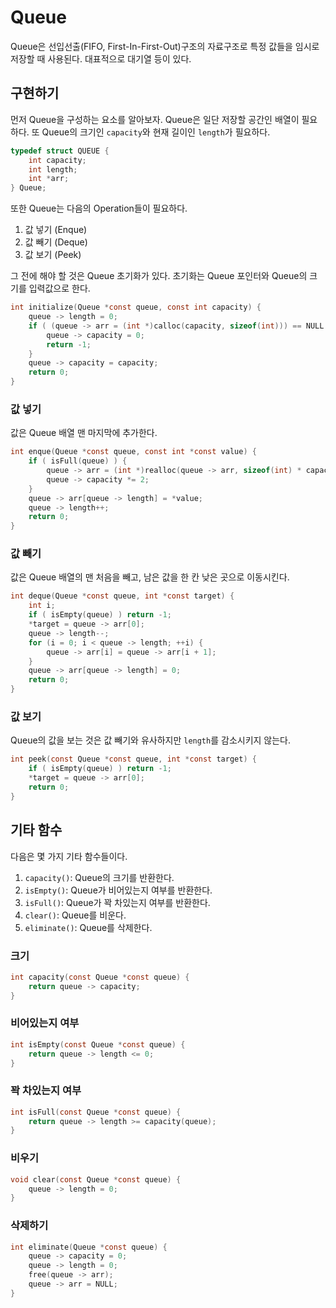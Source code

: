 # Queue

Queue은 선입선출(FIFO, First-In-First-Out)구조의 자료구조로 특정 값들을 임시로 저장할 때 사용된다. 대표적으로 대기열 등이 있다.

## 구현하기

먼저 Queue을 구성하는 요소를 알아보자. Queue은 일단 저장할 공간인 배열이 필요하다. 또 Queue의 크기인 `capacity`와 현재 길이인 `length`가 필요하다.

```c
typedef struct QUEUE {
    int capacity;
    int length;
    int *arr;
} Queue;
```

또한 Queue는 다음의 Operation들이 필요하다.

  1. 값 넣기 (Enque)
  2. 값 빼기 (Deque)
  3. 값 보기 (Peek)

 그 전에 해야 할 것은 Queue 초기화가 있다. 초기화는 Queue 포인터와 Queue의 크기를 입력값으로 한다.

```c
int initialize(Queue *const queue, const int capacity) {
    queue -> length = 0;
    if ( (queue -> arr = (int *)calloc(capacity, sizeof(int))) == NULL ) {
        queue -> capacity = 0;
        return -1;
    }
    queue -> capacity = capacity;
    return 0;
}
```

### 값 넣기

값은 Queue 배열 맨 마지막에 추가한다.

```c
int enque(Queue *const queue, const int *const value) {
    if ( isFull(queue) ) {
        queue -> arr = (int *)realloc(queue -> arr, sizeof(int) * capacity(queue) * 2);
        queue -> capacity *= 2;
    }
    queue -> arr[queue -> length] = *value;
    queue -> length++;
    return 0;
}
```

### 값 빼기

값은 Queue 배열의 맨 처음을 빼고, 남은 값을 한 칸 낮은 곳으로 이동시킨다.

```c
int deque(Queue *const queue, int *const target) {
    int i;
    if ( isEmpty(queue) ) return -1;
    *target = queue -> arr[0];
    queue -> length--;
    for (i = 0; i < queue -> length; ++i) {
        queue -> arr[i] = queue -> arr[i + 1];
    }
    queue -> arr[queue -> length] = 0;
    return 0;
}
```

### 값 보기

Queue의 값을 보는 것은 값 빼기와 유사하지만 `length`를 감소시키지 않는다.

```c
int peek(const Queue *const queue, int *const target) {
    if ( isEmpty(queue) ) return -1;
    *target = queue -> arr[0];
    return 0;
}
```

## 기타 함수

다음은 몇 가지 기타 함수들이다.

1. `capacity()`: Queue의 크기를 반환한다.
2. `isEmpty()`: Queue가 비어있는지 여부를 반환한다.
3. `isFull()`: Queue가 꽉 차있는지 여부를 반환한다.
4. `clear()`: Queue를 비운다.
5. `eliminate()`: Queue를 삭제한다.

### 크기

```c
int capacity(const Queue *const queue) {
    return queue -> capacity;
}
```

### 비어있는지 여부

```c
int isEmpty(const Queue *const queue) {
    return queue -> length <= 0;
}
```

### 꽉 차있는지 여부

```c
int isFull(const Queue *const queue) {
    return queue -> length >= capacity(queue);
}
```

### 비우기

```c
void clear(const Queue *const queue) {
    queue -> length = 0;
}
```

### 삭제하기

```c
int eliminate(Queue *const queue) {
    queue -> capacity = 0;
    queue -> length = 0;
    free(queue -> arr);
    queue -> arr = NULL;
}
```
